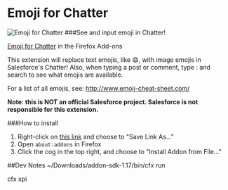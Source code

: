 Emoji for Chatter
=======================
![Emoji for Chatter](https://lh3.googleusercontent.com/pQYLUMJw0wgN09TKobAoo-VEOwLaJj2tyOrhteC9wiuugKR9pfoXvBxCHSKOhVL1VoMR8IYuS7s=w2560-h1616 "Emoji for Chatter")
###See and input emoji in Chatter!

[Emoji for Chatter](https://addons.mozilla.org/en-US/firefox/addon/emoji-for-chatter/) in the Firefox Add-ons

This extension will replace text emojis, like :smile:, with image emojis in Salesforce's Chatter! Also, when typing a post or comment, type : and search to see what emojis are available.

For a list of all emojis, see: http://www.emoji-cheat-sheet.com/

**Note: this is NOT an official Salesforce project. Salesforce is not responsible for this extension.**

###How to install
1. Right-click on [this link](https://github.com/kylpo/emoji-for-chatter_firefox/blob/master/emoji-for-chatter.xpi?raw=true) and choose to "Save Link As..."
2. Open `about:addons` in Firefox
3. Click the cog in the top right, and choose to "Install Addon from File..."

##Dev Notes
~/Downloads/addon-sdk-1.17/bin/cfx run

cfx xpi

